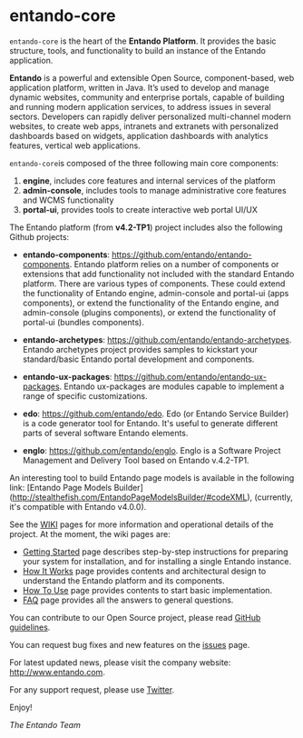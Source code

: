 entando-core
============

```entando-core``` is the heart of the **Entando Platform**. 
It provides the basic structure, tools, and functionality to build an instance of the Entando application.

**Entando** is a powerful and extensible Open Source, component-based, web application platform, written in Java. It’s used to develop and manage dynamic websites, community and enterprise portals, capable of building and running modern application services, to address issues in several sectors. Developers can rapidly deliver personalized multi-channel modern websites, to create web apps, intranets and extranets with personalized dashboards based on widgets, application dashboards with analytics features, vertical web applications.	

```entando-core```is composed of the three following main core components:

1. **engine**, includes core features and internal services of the platform
2. **admin-console**, includes tools to manage administrative core features and WCMS functionality
3. **portal-ui**, provides tools to create interactive web portal UI/UX

The Entando platform (from **v4.2-TP1**) project includes also the following Github projects:

* **entando-components**: https://github.com/entando/entando-components. Entando platform relies on a number of components or extensions that add functionality not included with the standard Entando platform. There are various types of components. These could extend the functionality of Entando engine, admin-console and portal-ui (apps components), or extend the functionality of the Entando engine, and admin-console (plugins components), or extend the functionality of portal-ui (bundles components).

* **entando-archetypes**: https://github.com/entando/entando-archetypes. Entando archetypes project provides samples to kickstart your standard/basic Entando portal development and components.

* **entando-ux-packages**: https://github.com/entando/entando-ux-packages. Entando ux-packages are modules capable to implement a range of specific customizations.

* **edo**: https://github.com/entando/edo. Edo (or Entando Service Builder) is a code generator tool for Entando. It's useful to generate different parts of several software Entando elements.

* **englo**: https://github.com/entando/englo. Englo is a Software Project Management and Delivery Tool based on Entando v.4.2-TP1.

An interesting tool to build Entando page models is available in the following link: [Entando Page Models Builder] (http://stealthefish.com/EntandoPageModelsBuilder/#codeXML), (currently, it's compatible with Entando v4.0.0).

See the [WIKI](https://github.com/entando/entando-core/wiki) pages for more information and operational details of the project. At the moment, the wiki pages are:

* [Getting Started](https://github.com/entando/entando-core/wiki/Getting-Started) page describes step-by-step instructions for preparing your system for installation, and for installing a single Entando instance.
* [How It Works](https://github.com/entando/entando-core/wiki/How-iT-Works) page provides contents and architectural design to understand the Entando platform and its components.
* [How To Use](https://github.com/entando/entando-core/wiki/How-To-Use) page provides contents to start basic implementation.
* [FAQ](https://github.com/entando/entando-core/wiki/Faq) page provides all the answers to general questions.

You can contribute to our Open Source project, please read [GitHub guidelines](https://guides.github.com/activities/contributing-to-open-source/#contributing).

You can request bug fixes and new features on the [issues](https://github.com/entando/entando-core/issues) page.

For latest updated news, please visit the company website: http://www.entando.com.

For any support request, please use [Twitter](https://twitter.com/Entando).

Enjoy!

*The Entando Team*




